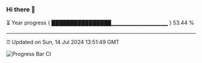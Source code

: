 ### Hi there 👋

⏳ Year progress { ████████████████▁▁▁▁▁▁▁▁▁▁▁▁▁▁ } 53.44 %

---

⏰ Updated on Sun, 14 Jul 2024 13:51:49 GMT

![Progress Bar CI](https://github.com/IshwaranRudhara/GIT-ACTION/workflows/Progress%20Bar%20CI/badge.svg)
